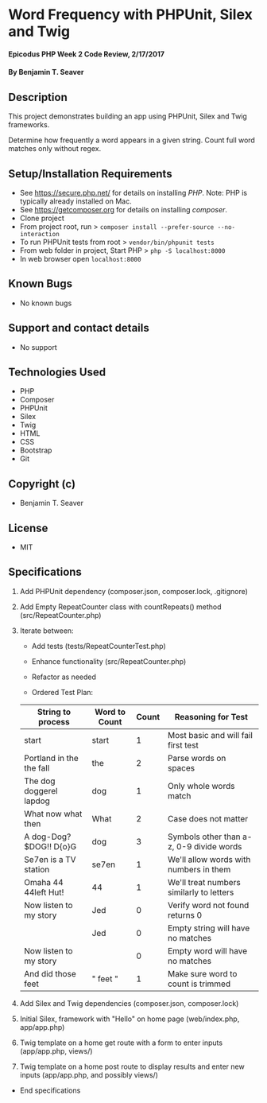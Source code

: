 # Word Frequency with PHPUnit, Silex and Twig

#### Epicodus PHP Week 2 Code Review, 2/17/2017

#### By Benjamin T. Seaver

## Description

This project demonstrates building an app using PHPUnit, Silex and Twig frameworks.

Determine how frequently a word appears in a given string. Count full word matches only without regex.

## Setup/Installation Requirements
* See https://secure.php.net/ for details on installing _PHP_.  Note: PHP is typically already installed on Mac.
* See https://getcomposer.org for details on installing _composer_.
* Clone project
* From project root, run > `composer install --prefer-source --no-interaction`
* To run PHPUnit tests from root > `vendor/bin/phpunit tests`
* From web folder in project, Start PHP > `php -S localhost:8000`
* In web browser open `localhost:8000`

## Known Bugs
* No known bugs

## Support and contact details
* No support

## Technologies Used
* PHP
* Composer
* PHPUnit
* Silex
* Twig
* HTML
* CSS
* Bootstrap
* Git

## Copyright (c)
* Benjamin T. Seaver

## License
* MIT

## Specifications
1. Add PHPUnit dependency (composer.json, composer.lock, .gitignore)

2. Add Empty RepeatCounter class with countRepeats() method (src/RepeatCounter.php)

3. Iterate between:
   * Add tests (tests/RepeatCounterTest.php)
   * Enhance functionality (src/RepeatCounter.php)
   * Refactor as needed

   * Ordered Test Plan:

   | String to process        | Word to Count | Count | Reasoning for Test                         |
   |--------------------------|---------------|-------|--------------------------------------------|
   | start                    | start         | 1     | Most basic and will fail first test        |
   | Portland in the the fall | the           | 2     | Parse words on spaces                      |
   | The dog doggerel lapdog  | dog           | 1     | Only whole words match                     |
   | What now what then       | What          | 2     | Case does not matter                       |
   | A dog-Dog? $DOG!! D{o}G  | dog           | 3     | Symbols other than a-z, 0-9 divide words   |
   | Se7en is a TV station    | se7en         | 1     | We'll allow words with numbers in them     |
   | Omaha 44 44left Hut!     | 44            | 1     | We'll treat numbers similarly to letters   |
   | Now listen to my story   | Jed           | 0     | Verify word not found returns 0            |
   |                          | Jed           | 0     | Empty string will have no matches          |
   | Now listen to my story   |               | 0     | Empty word will have no matches            |
   | And did those feet       | " feet "      | 1     | Make sure word to count is trimmed         |

4. Add Silex and Twig dependencies (composer.json, composer.lock)

5. Initial Silex, framework with "Hello" on home page (web/index.php, app/app.php)

6. Twig template on a home get route with a form to enter inputs (app/app.php, views/)

7. Twig template on a home post route to display results and enter new inputs (app/app.php, and possibly views/)

* End specifications
